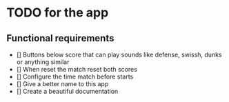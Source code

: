 # TODO for the app

## Functional requirements

-   [] Buttons below score that can play sounds like defense, swissh, dunks or anything similar
-   [] When reset the match reset both scores
-   [] Configure the time match before starts
-   [] Give a better name to this app
-   [] Create a beautiful documentation
